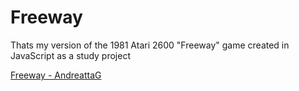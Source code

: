 # Freeway

Thats my version of the 1981 Atari 2600 "Freeway" game created in JavaScript as a study project

[Freeway - AndreattaG](https://andreattag.github.io/freeway/)

